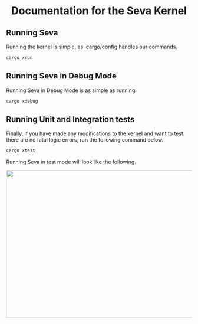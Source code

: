 # <p align="center">Documentation for the Seva Kernel</p>

## Running Seva

Running the kernel is simple, as .cargo/config handles our commands.

```rust
cargo xrun
```

## Running Seva in Debug Mode

Running Seva in Debug Mode is as simple as running.

```rust
cargo xdebug
```

## Running Unit and Integration tests

Finally, if you have made any modifications to the kernel and want to test there are no fatal logic errors, run the following command below.

```rust
cargo xtest
```

Running Seva in test mode will look like the following.

<img align="center" width="700" height="400" src="https://github.com/JackGannonUK/seva/blob/main/imgs/test.png">

